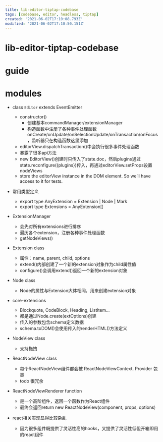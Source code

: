 ```yaml
---
title: lib-editor-tiptap-codebase
tags: [codebase, editor, headless, tiptap]
created: '2021-06-02T17:10:08.793Z'
modified: '2021-06-02T17:10:50.151Z'
---
```


# lib-editor-tiptap-codebase

# guide

# modules
- class `Editor` extends EventEmitter
  - constructor()
    - 创建基本commandManager/extensionManager
    - 构造函数中注册了各种事件处理函数 onCreate/onUpdate/onSelectionUpdate/onTransaction/onFocus，监听器只在构造函数这里添加
  - editorView.dispatchTransaction()中会执行很多事件处理函数
  - 暴露了很多api方法
  - new EditorView()创建时只传入了state.doc，然后plugins通过state.reconfigure({plugins})传入，再通过editorView.setProps设置nodeViews
  - store the editorView instance in the DOM element. So we’ll have access to it for tests.

- 常用类型定义
  - export type AnyExtension = Extension | Node | Mark
  - export type Extensions = AnyExtension[]

- ExtensionManager
  - 会先对所有extensions进行排序
  - 遍历各个extension，注册各种事件处理函数
  - getNodeViews()

- Extension class
  - 属性：name, parent, child, options
  - extend()内部创建了一个新的extension对象作为child属性值
  - configure()会调用extend()返回一个新的extension对象
- Node class
  - Node的属性与Extension大体相同，用来创建extension对象
- core-extensions
  - Blockquote, CodeBlock, Heading, ListItem...
  - 都是通过Node.create(extOptions)创建
  - 传入的参数包含schema定义数据
  - schema.toDOM()会使用传入的renderHTML()方法定义

- NodeView class
  - 支持拖拽
- ReactNodeView class
  - 每个ReactNodeView组件都会被 ReactNodeViewContext. Provider 包裹
  - todo 很冗余
- ReactNodeViewRenderer function
  - 是一个高阶组件，返回一个函数作为React组件
  - 最终会返回return new ReactNodeView(component, props, options)

- react相关实现显得比较杂乱
  - 因为很多组件既提供了灵活性高的hooks，又提供了灵活性低但开箱即用的react组件
